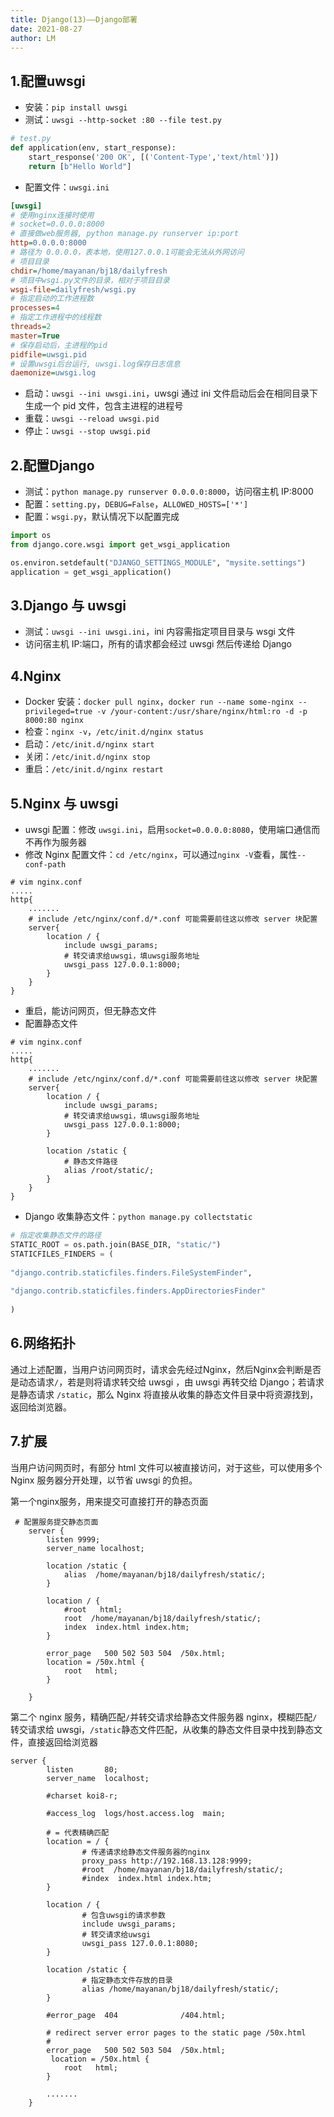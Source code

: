 ```yaml
---
title: Django(13)——Django部署
date: 2021-08-27
author: LM
---
```


## 1.配置uwsgi

- 安装：`pip install uwsgi`
- 测试：`uwsgi --http-socket :80 --file test.py`

```python
# test.py
def application(env, start_response):
    start_response('200 OK', [('Content-Type','text/html')])
    return [b"Hello World"]
```

- 配置文件：`uwsgi.ini`

```ini
[uwsgi]
# 使用nginx连接时使用
# socket=0.0.0.0:8000
# 直接做web服务器, python manage.py runserver ip:port
http=0.0.0.0:8000
# 路径为 0.0.0.0，表本地，使用127.0.0.1可能会无法从外网访问
# 项目目录
chdir=/home/mayanan/bj18/dailyfresh
# 项目中wsgi.py文件的目录，相对于项目目录
wsgi-file=dailyfresh/wsgi.py
# 指定启动的工作进程数
processes=4
# 指定工作进程中的线程数
threads=2
master=True
# 保存启动后，主进程的pid
pidfile=uwsgi.pid
# 设置uwsgi后台运行, uwsgi.log保存日志信息
daemonize=uwsgi.log
```

- 启动：`uwsgi --ini uwsgi.ini`，uwsgi 通过 ini 文件启动后会在相同目录下生成一个 pid 文件，包含主进程的进程号
- 重载：`uwsgi --reload uwsgi.pid`
- 停止：`uwsgi --stop uwsgi.pid`

## 2.配置Django

- 测试：`python manage.py runserver 0.0.0.0:8000`，访问宿主机 IP:8000
- 配置：`setting.py`，`DEBUG=False`，`ALLOWED_HOSTS=['*']`
- 配置：`wsgi.py`，默认情况下以配置完成

```python
import os
from django.core.wsgi import get_wsgi_application

os.environ.setdefault("DJANGO_SETTINGS_MODULE", "mysite.settings")
application = get_wsgi_application()
```

## 3.Django 与 uwsgi

- 测试：`uwsgi --ini uwsgi.ini`，ini 内容需指定项目目录与 wsgi 文件
- 访问宿主机 IP:端口，所有的请求都会经过 uwsgi 然后传递给 Django

## 4.Nginx

- Docker 安装：`docker pull nginx`，`docker run --name some-nginx --privileged=true -v /your-content:/usr/share/nginx/html:ro -d -p 8000:80 nginx`
- 检查：`nginx -v`，`/etc/init.d/nginx status`
- 启动：`/etc/init.d/nginx start`
- 关闭：`/etc/init.d/nginx stop`
- 重启：`/etc/init.d/nginx restart`

## 5.Nginx 与 uwsgi

- uwsgi 配置：修改 `uwsgi.ini`，启用`socket=0.0.0.0:8080`，使用端口通信而不再作为服务器
- 修改 Nginx 配置文件：`cd /etc/nginx`，可以通过`nginx -V`查看，属性`--conf-path`

```nginx
# vim nginx.conf
.....
http{
    .......
    # include /etc/nginx/conf.d/*.conf 可能需要前往这以修改 server 块配置
    server{
        location / {
            include uwsgi_params;
            # 转交请求给uwsgi，填uwsgi服务地址
            uwsgi_pass 127.0.0.1:8000;
        }
    }
}
```

- 重启，能访问网页，但无静态文件
- 配置静态文件

```nginx
# vim nginx.conf
.....
http{
    .......
    # include /etc/nginx/conf.d/*.conf 可能需要前往这以修改 server 块配置
    server{
        location / {
            include uwsgi_params;
            # 转交请求给uwsgi，填uwsgi服务地址
            uwsgi_pass 127.0.0.1:8000;
        }
        
        location /static {
            # 静态文件路径
            alias /root/static/;
        }
    }
}
```

- Django 收集静态文件：`python manage.py collectstatic`

```python
# 指定收集静态文件的路径
STATIC_ROOT = os.path.join(BASE_DIR, "static/")
STATICFILES_FINDERS = (
 
"django.contrib.staticfiles.finders.FileSystemFinder",
 
"django.contrib.staticfiles.finders.AppDirectoriesFinder"
 
)
```

## 6.网络拓扑

通过上述配置，当用户访问网页时，请求会先经过Nginx，然后Nginx会判断是否是动态请求`/`，若是则将请求转交给 uwsgi ，由 uwsgi 再转交给 Django；若请求是静态请求 `/static`，那么 Nginx 将直接从收集的静态文件目录中将资源找到，返回给浏览器。

## 7.扩展

当用户访问网页时，有部分 html 文件可以被直接访问，对于这些，可以使用多个 Nginx 服务器分开处理，以节省 uwsgi 的负担。

第一个nginx服务，用来提交可直接打开的静态页面

```nginx
 # 配置服务提交静态页面
    server {
        listen 9999;
        server_name localhost;
 
        location /static {
            alias  /home/mayanan/bj18/dailyfresh/static/;
        }
 
        location / {
            #root   html;
            root  /home/mayanan/bj18/dailyfresh/static/;
            index  index.html index.htm;
        }
 
        error_page   500 502 503 504  /50x.html;
        location = /50x.html {
            root   html;
        }
 
    }
```

第二个 nginx 服务，精确匹配`/`并转交请求给静态文件服务器 nginx，模糊匹配`/`转交请求给 uwsgi，`/static`静态文件匹配，从收集的静态文件目录中找到静态文件，直接返回给浏览器

```nginx
server {
        listen       80;
        server_name  localhost;
 
        #charset koi8-r;
 
        #access_log  logs/host.access.log  main;
 
        # = 代表精确匹配
        location = / {
                # 传递请求给静态文件服务器的nginx
                proxy_pass http://192.168.13.128:9999;
                #root  /home/mayanan/bj18/dailyfresh/static/;
                #index  index.html index.htm;
        }
 
        location / {
                # 包含uwsgi的请求参数
                include uwsgi_params;
                # 转交请求给uwsgi
                uwsgi_pass 127.0.0.1:8080;
        }
 
        location /static {
                # 指定静态文件存放的目录
                alias /home/mayanan/bj18/dailyfresh/static/;
        }
 
        #error_page  404              /404.html;
 
        # redirect server error pages to the static page /50x.html
        #
        error_page   500 502 503 504  /50x.html;
         location = /50x.html {
            root   html;
        }
 
        .......
    }
```

